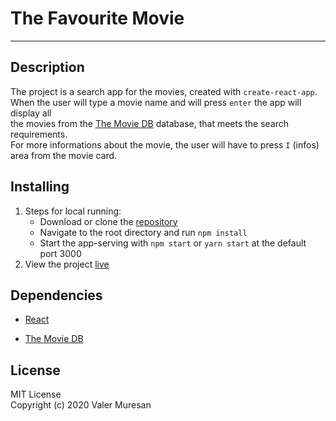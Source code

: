 # The Favourite Movie
*********


## Description

The project is a search app for the movies, created with `create-react-app`. <br />
When the user will type a movie name and will press `enter` the app will display all <br />
the movies from the [The Movie DB](https://www.themoviedb.org/) database, that meets the search requirements.<br />
For more informations about the movie, the user will have to press `I` (infos) area from the movie card.


## Installing

1. Steps for local running:
    * Download or clone the [repository](https://github.com/ValerMuresan/2020-The-Favourite-Movie.git)
    * Navigate to the root directory and run `npm install`
    * Start the app-serving with `npm start` or `yarn start` at the default port 3000
2. View the project [live](https://valermuresan.github.io/2020-The-Favourite-Movie/)


## Dependencies

- [React](https://reactjs.org/)

- [The Movie DB](https://www.themoviedb.org/)


## License

MIT License <br />
Copyright (c) 2020 Valer Muresan